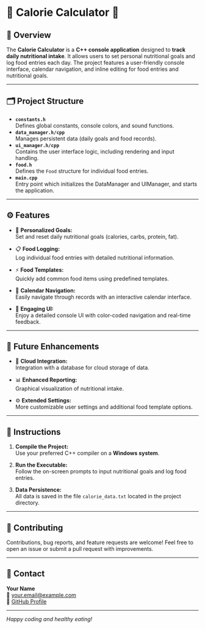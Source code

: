 # 🍏 Calorie Calculator 🍎

## 📖 Overview

The **Calorie Calculator** is a **C++ console application** designed to **track daily nutritional intake**. It allows users to set personal nutritional goals and log food entries each day. The project features a user-friendly console interface, calendar navigation, and inline editing for food entries and nutritional goals.

---

## 🗂 Project Structure

- **`constants.h`**  
  Defines global constants, console colors, and sound functions.
- **`data_manager.h/cpp`**  
  Manages persistent data (daily goals and food records).
- **`ui_manager.h/cpp`**  
  Contains the user interface logic, including rendering and input handling.
- **`food.h`**  
  Defines the `Food` structure for individual food entries.
- **`main.cpp`**  
  Entry point which initializes the DataManager and UIManager, and starts the application.

---

## ⚙️ Features

- 🎯 **Personalized Goals:**  
  Set and reset daily nutritional goals (calories, carbs, protein, fat).

- 📋 **Food Logging:**  
  Log individual food entries with detailed nutritional information.

- ⚡ **Food Templates:**  
  Quickly add common food items using predefined templates.

- 📅 **Calendar Navigation:**  
  Easily navigate through records with an interactive calendar interface.

- 🌈 **Engaging UI:**  
  Enjoy a detailed console UI with color-coded navigation and real-time feedback.

---

## 🚀 Future Enhancements

- 🔗 **Cloud Integration:**  
  Integration with a database for cloud storage of data.

- 📊 **Enhanced Reporting:**  
  Graphical visualization of nutritional intake.

- ⚙️ **Extended Settings:**  
  More customizable user settings and additional food template options.

---

## 🔧 Instructions

1. **Compile the Project:**  
   Use your preferred C++ compiler on a **Windows system**.

2. **Run the Executable:**  
   Follow the on-screen prompts to input nutritional goals and log food entries.

3. **Data Persistence:**  
   All data is saved in the file `calorie_data.txt` located in the project directory.

---

## 🤝 Contributing

Contributions, bug reports, and feature requests are welcome! Feel free to open an issue or submit a pull request with improvements.

---

## 💬 Contact

**Your Name**  
📧 [your.email@example.com](mailto:your.email@example.com)  
🔗 [GitHub Profile](https://github.com/YourUsername)

---

*Happy coding and healthy eating!*  

